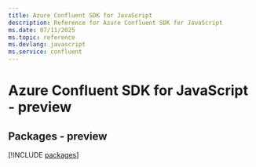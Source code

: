 ```yaml
---
title: Azure Confluent SDK for JavaScript
description: Reference for Azure Confluent SDK for JavaScript
ms.date: 07/11/2025
ms.topic: reference
ms.devlang: javascript
ms.service: confluent
---
```

# Azure Confluent SDK for JavaScript - preview
## Packages - preview
[!INCLUDE [packages](confluent-index.md)]